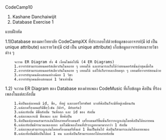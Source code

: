 CodeCamp10  
1. Kashane Danchaiwijit  
2. Database Exercise 1 

แบบฝึกหัด 
 
1.1)Database ของมหาวิทยาลัย CodeCampXX ที่ประกอบไปด้วยข้อมูลของอาจารย์(มี id เป็น unique attribute) และรายวิชา(มี cid เป็น unique attribute) เก็บข้อมูลอาจารย์สอนรายวิชาต่าง ๆ 


        จงวาด ER Diagram ทั้ง 4 เงื่อนไขต่อไปนี้ (4 ER Diagrams)
        1.อาจารย์สามารถสอนคอร์สเดียวกันในหลาย ๆ เทอมได้ และสามารถเก็บได้ว่าสอนคอร์สนั้นล่าสุดเมื่อใด
        2.อาจารย์สามารถสอนคอร์สเดียวกันในหลาย ๆ เทอมได้ แต่ให้เก็บรายละเอียดทุก ๆ เทอมที่อาจารย์สอนด้วย
        3.อาจารย์ทุกคนต้องสอนอย่างน้อย 1 วิชา
        4.อาจารย์ทุกคนต้องสอนแค่ 1 วิชาเท่านั้น


1.2) จงวาด ER Diagram ของ Database ของค่ายเพลง CodeMusic ที่เก็บข้อมูล ศิลปิน ที่ร้องเพลงในแต่ละอัลบั้ม


        1.ศิลปินแต่ละคนมี id, ชื่อ, ที่อยู่ และเบอร์โทรศัพท์ บางทีศิลปินก็จะมีที่อยู่เหมือนกัน
        2.แต่ละเครื่องดนตรีมีชื่อ(เช่น กีต้าร์, คีย์บอร์ด)
        3.แต่ละอัลบั้ม มีชื่ออัลบั้ม วันที่ออก และ id ของ อัลบั้ม
        4.แต่ละเพลงจะมี ชื่อเพลง และ ชื่อศิลปิน
        5.ศิลปินแต่ละคนสามารถเล่นได้หลายเครื่องดนตรี เครื่องดนตรีชิ้นนั้นก็อาจจะถูกเล่นโดยศิลปินได้หลายคน
        6.แต่ละอัลบั้มมีจำนวนเพลงบอก แต่ไม่มีเพลงไหนที่ปรากฏออกมามากกว่า 1 อัลบั้ม
        7.แต่ละเพลงสามารถถูกเล่นโดยเครื่องดนตรีตั้งแต่ 1 ชิ้นเป็นต้นไป ศิลปินก็สามารถเล่นได้หลายเพลง
        8.แต่ละอั้ลบั้มมีศิลปินได้แค่ 1 คน และศิลปินก็สามารถออกได้หลายอัลบั้ม









